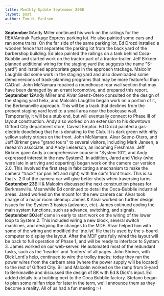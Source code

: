 ```yaml
---
title: Monthly Update September 2000 
layout: post
author: Tom N. Paulsen
---
```




 **September 5**Andy Miller continued his work on the railings for the REA/Amtrak Package Express parking lot. He also painted some cars and ran some trains. On the far side of the same parking lot, Ed Drozd installed a wooden fence that separates the parking lot from the back yard of the barbershop building. Ed also painted the railings on a tank behind Coca\-Bubblie and started work on the tractor part of a tractor\-trailer. Jeff Birkner planned additional wiring for the staging yard (he suggests the name "S\-yard") and installed appropriate gaps in the approach trackage. Malcolm Laughlin did some work in the staging yard and also downloaded some demo versions of track\-planning programs that may be more featureful than CADrail. John McNamara repaired a roundhouse rear wall section that may have been damaged by an errant locomotive, and prepared this report. **September 12**Andy Miller and Alvar Saenz\-Otero consulted on the design of the staging yard helix, and Malcolm Laughlin began work on a portion of it, the Berkmanville approach. This will be a track that declines from the present staging yard level to a small area near the bookcase wall. Temporarily, it will be a stub end, but will eventually connect to Phase III of layout construction.  Andy also worked on an extension to his downtown Gifford City department store, Caveat Emptor.  Ed Drozd painted a gas\-electric doodlebug that he is donating to the Club. It is dark green with nifty yellow safety stripes on the front.  John McNamara, Alvar Saenz\-Otero, and Jeff Birkner gave "grand tours" to several visitors, including Mark Jansen, a research associate, and Andy Leiserson, an incoming Freshman. Jeff Birkner gave Andy a comprehensive course in "System 101", and Andy expressed interest in the new System3\.  In addition, Jared and Vicky (who were late in arriving and departing) began work on the camera car version 2\.0\. This involved the first  step in fabricating a mechanism to make the camera "track" (or pan left and right) with the car's front truck. This is so that v. 2\.0 of the camera car will give better shots when traversing turns. **September 23**Bill \& Malcolm discussed the next construction phases for Berkmanville. Meanwhile Ed continued to detail the Coca\-Bubblie industrial areas. Jared worked on the mount for the new camera car. Alvar took charge of a major room cleanup.  James \& Alvar worked on further design issues for the System 3 basics (advance, etc). James cotinued coding the main system functions, such as advance, switching, and signals. **September 30**Jeff came in early to start work on the wiring of the lower loop to System 2\. This included wiring a new block, several switch machines, and designing the changes to the MDF. Alvar helped him with some of the wiring and modified the 'tnp.lyt' file that is used by the s\-board computer to display the layout. After the MDF gets fully wired the layout will be back to full operation of Phase 1, and will be ready to interface to System 3\.  James worked on our web\-server. He automated most of the redundant tasks, such as the 'header' and 'footers' of all pages. John Shriver, with Dick Lord's help, continued to wire the trolley tracks; today they ran the power wires from the carbarn area (where the power supply will be located) to the rest of Gifford City.  Bill and Malcolm worked on the ramp from S\-yard to Berkmaville and discussed the design of BK with Ed \& Dick's input. Ed added details to a building next to the Coca Bubblie factory. Stefano began to plan some railfan trips for later in the term, we'll announce them as they become a reality.  All of us had a fun meeting :\-)   